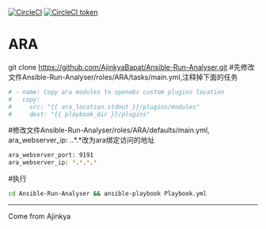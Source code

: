 [![CircleCI](https://circleci.com/gh/AjinkyaBapat/Ansible-Run-Analyser/tree/master.svg?style=svg&circle-token=7f1296f39d95b79a100375ad55a2299c4c77b4a7)](https://circleci.com/gh/AjinkyaBapat/Ansible-Run-Analyser/tree/master) [![CircleCI token](https://img.shields.io/circleci/project/github/RedSparr0w/node-csgo-parser/master.svg?style=plastic)](https://circleci.com/gh/AjinkyaBapat/Ansible-Run-Analyser)

ARA
=========
git clone https://github.com/AjinkyaBapat/Ansible-Run-Analyser.git
#先修改文件Ansible-Run-Analyser/roles/ARA/tasks/main.yml,注释掉下面的任务
```sh
# - name: Copy ara modules to openebs custom plugins location
#   copy:
#     src: "{{ ara_location.stdout }}/plugins/modules"
#     dest: "{{ playbook_dir }}/plugins"
```

#修改文件Ansible-Run-Analyser/roles/ARA/defaults/main.yml, ara_webserver_ip: *.*.*.*改为ara绑定访问的地址
```sh
ara_webserver_port: 9191
ara_webserver_ip: *.*.*.*
```

#执行
```sh
cd Ansible-Run-Analyser && ansible-playbook Playbook.yml 
```
------------------

Come from Ajinkya
